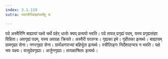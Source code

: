 ```yaml
---
index: 3.1.119
sutra: पदास्वैरिबाह्यापक्ष्येषु च

---
```

पदे अस्वैरिणि बाह्यायां पक्ष्ये चर्थे ग्रहेर् धातोः क्यप् प्रत्ययो भवति। पदे तावत् प्रगृह्यं पदम्, यस्य प्रगृह्यसंज्ञा विहिता। अवगृह्यं पदम्, यस्य अवग्रहः क्रियते। अस्वैरी परतन्त्रः। गृह्यका इमे। गृहीतका इत्यर्थः। बाह्यायम् ग्रामगृह्या सेना। नगरगृह्या सेना। ग्रामँअगराभ्यां बहिर्भूता इत्यर्थः। स्त्रीलिङ्गः निर्देशादन्यत्र न भवति। पक्षे भवः पक्ष्यः। वासुदेवगृह्याः। अर्जुनगृह्याः। तत्पक्षाश्रिताः इत्यर्थः।